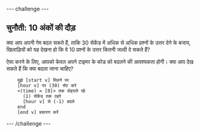 --- challenge ---
## चुनौती: 10 अंकों की दौड़
क्या आप अपनी गेम बदल सकते हैं, ताकि 30 सेकेंड में अधिक से अधिक प्रश्नों के उत्तर देने के बजाय, खिलाड़ियों को यह देखना हो कि वे 10 प्रश्नों के उत्तर कितनी जल्दी दे सकते हैं?

ऐसा करने के लिए, आपको केवल अपने टाइमर के कोड को बदलने की आवश्यकता होगी। क्या आप देख सकते हैं कि क्या बदला जाना चाहिए?

```blocks
	मुझे [start v] मिलने पर
	[hour v] पर (30) सेट करे
	<(time) = [0]> तक दोहराते रहे 
	  (1) सेकेंड तक ठहरे
	  [hour v] से (-1) बदले
	end
	[end v] प्रसारण करें
```




--- /challenge ---

